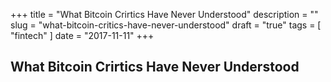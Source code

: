 +++
title = "What Bitcoin Crirtics Have Never Understood"
description = ""
slug = "what-bitcoin-critics-have-never-understood"
draft = "true"
tags = [
    "fintech"
]
date = "2017-11-11"
+++

## What Bitcoin Crirtics Have Never Understood

